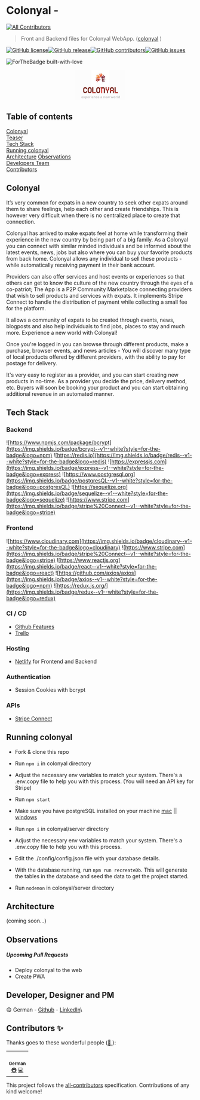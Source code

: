 # Colonyal - 

<!-- ALL-CONTRIBUTORS-BADGE:START - Do not remove or modify this section -->
[![All Contributors](https://img.shields.io/badge/all_contributors-4-orange.svg?style=flat-square)](#contributors-)
<!-- ALL-CONTRIBUTORS-BADGE:END -->

> Front and Backend files for Colonyal WebApp. ([colonyal](https://github.com/geuxor/colonyal)  )

[![GitHub license](https://img.shields.io/github/license/geuxor/colonyal)](https://github.com/geuxor/colonyal/blob/develop/LICENSE)[![GitHub release](https://img.shields.io/github/release/geuxor/colonyal)](https://github.com/geuxor/colonyal/releases/tag/0.9.0)[![GitHub contributors](https://img.shields.io/github/contributors/geuxor/colonyal)](https://github.com/geuxor/colonyal/graphs/contributors)[![GitHub issues](https://img.shields.io/github/issues/geuxor/colonyal)](https://GitHub.com/geuxor/colonyal/issues)

<span align="center">![ForTheBadge built-with-love](https://forthebadge.com/images/badges/built-with-love.svg)</span>

<p align="center">
 <img src="./readmeFiles/logo-small.png" alt="colonyal logo" style="zoom:40%;" >
</p>

## Table of contents

[Colonyal](#colonyal)  
[Teaser](#teaser)  
[Tech Stack](#tech-stack)  
[Running colonyal](#running-colonyal)  
[Architecture](#architecture)
[Observations](#observations)  
[Developers Team](#developers-team)  
[Contributors](#contributors-✨)

## Colonyal

It’s very common for expats in a new country to seek other expats around them to share feelings, help each other and create friendships. This is however very difficult when there is no centralized place to create that connection.

Colonyal has arrived to make expats feel at home while transforming their experience in the new country by being part of a big family. As a Colonyal you can connect with similar minded individuals and be informed about the latest events, news, jobs but also where you can buy your favorite products from back home.
Colonyal allows any individual to sell these products - while automatically receiving payment in their bank account. 

Providers can also offer services and host events or experiences so that others can get to know the culture of the new country through the eyes of a co-patriot; 
The App is a P2P Community Marketplace connecting providers that wish to sell products and services with expats. It implements Stripe Connect to handle the distribution of payment while collecting a small fee for the platform. 

It allows a community of expats to be created through events, news, blogposts and also help individuals to find jobs, places to stay and much more. 
Experience a new world with Colonyal!

Once you're logged in you can browse through different products, make a purchase, browser events, and news articles - You will discover many type of local products offered by different providers, with the ability to pay for postage for delivery. 

It's very easy to register as a provider, and you can start creating new products in no-time. As a provider you decide the price, delivery method, etc. Buyers will soon be booking your product and you can start obtaining additional revenue in an automated manner.

## Tech Stack

### Backend

![https://www.npmjs.com/package/bcrypt](https://img.shields.io/badge/bcrypt--v1--white?style=for-the-badge&logo=npm)
![https://redis.io](https://img.shields.io/badge/redis--v1--white?style=for-the-badge&logo=redis)
![https://expressjs.com](https://img.shields.io/badge/express--v1--white?style=for-the-badge&logo=express)
![https://www.postgresql.org](https://img.shields.io/badge/postgresQL--v1--white?style=for-the-badge&logo=postgresQL)
![https://sequelize.org](https://img.shields.io/badge/sequelize--v1--white?style=for-the-badge&logo=sequelize)
![https://www.stripe.com](https://img.shields.io/badge/stripe%20Connect--v1--white?style=for-the-badge&logo=stripe)

### Frontend

![https://www.cloudinary.com](https://img.shields.io/badge/cloudinary--v1--white?style=for-the-badge&logo=cloudinary)
![https://www.stripe.com](https://img.shields.io/badge/stripe%20Connect--v1--white?style=for-the-badge&logo=stripe)
![https://www.reactjs.org](https://img.shields.io/badge/react--v1--white?style=for-the-badge&logo=react)
![https://github.com/axios/axios](https://img.shields.io/badge/axios--v1--white?style=for-the-badge&logo=npm)
![https://redux.js.org/](https://img.shields.io/badge/redux--v1--white?style=for-the-badge&logo=redux)

### CI / CD

- [Github Features](https://github.com/features/actions)
- [Trello](https://trello.com)

### Hosting

- [Netlify](https://netlify.com) for Frontend and Backend

### Authentication

- Session Cookies with bcrypt

### APIs

- [Stripe Connect](https://stripe.com)

## Running colonyal

- Fork & clone this repo  
- Run `npm i` in colonyal directory  
- Adjust the necessary env variables to match your system. There's a .env.copy file to help you with this process. (You will need an API key for Stripe)  
- Run `npm start`

- Make sure you have postgreSQL installed on your machine [mac](https://www.postgresql.org/download/macosx/) || [windows](https://www.postgresql.org/download/windows/)  
- Run `npm i` in colonyal/server directory  
- Adjust the necessary env variables to match your system. There's a .env.copy file to help you with this process.
- Edit the ./config/config.json file with your database details.
- With the database running, run `npm run recreateDb`. This will generate the tables in the database and seed the data to get the project started.
- Run `nodemon` in colonyal/server directory

## Architecture
(coming soon...)

## Observations

##### Upcoming Pull Requests

- Deploy colonyal to the web
- Create PWA 

## Developer, Designer and PM

😋  German - [Github](https://github.com/geuxor) - [LinkedIn](https://www.linkedin.com/in/german-b)\

## Contributors ✨

Thanks goes to these wonderful people ([💝 ](https://allcontributors.org/docs/en/emoji-key)):

<!-- ALL-CONTRIBUTORS-LIST:START - Do not remove or modify this section -->
<!-- prettier-ignore-start -->
<!-- markdownlint-disable -->
<table>
  <tr>
  <td align="center"><a href="http://www.linkedin.com/in/german-b">
   <img src="https://avatars.githubusercontent.com/u/16254346?v=4" width="100px;" alt=""/><br /><sub><b>German</b></sub></a><br />
   <a href="#infra-gexuor" title="Infrastructure (Hosting, Build-Tools, etc)">🚇</a> 
   <a href="https://github.com/geuxor/colonyal/commits?author=geuxor" title="Code">💻</a></td>
 </tr>
</table>

<!-- markdownlint-enable -->
<!-- prettier-ignore-end -->
<!-- ALL-CONTRIBUTORS-LIST:END -->

This project follows the [all-contributors](https://github.com/all-contributors/all-contributors) specification. Contributions of any kind welcome!
